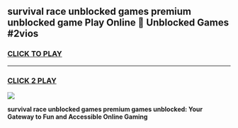 
## survival race unblocked games premium unblocked game Play Online 👋 Unblocked Games #2vios
<h3>
<a href="https://premium.freeplayer.one?title=survival_race_unblocked_games_premium&ref=21F">CLICK TO PLAY</a></h3>
<hr>

<h3>
<a href="https://premium.freeplayer.one?title=survival_race_unblocked_games_premium&ref=21F">CLICK 2 PLAY</a>
  
</h3>

<a href="https://premium.freeplayer.one?title=survival_race_unblocked_games_premium&ref=21F/"><img src="https://clearcache.store/games.png"></a>


**survival race unblocked games premium games unblocked: Your Gateway to Fun and Accessible Online Gaming**
